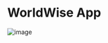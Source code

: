 # WorldWise App

![image](https://github.com/user-attachments/assets/4aca7600-8f4d-4557-974e-0ade71275409)



